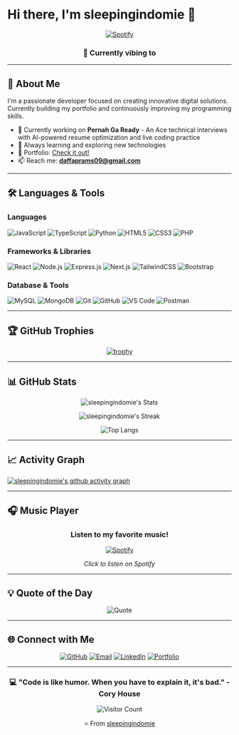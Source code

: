 # Hi there, I'm sleepingindomie 👋

<div align="center">

[![Spotify](https://spotify-github-readme.vercel.app/api/spotify)](https://open.spotify.com/user/31ekgogeg3lsmgpdx556xr5dsoui)

### 🎵 Currently vibing to

</div>

---

## 🚀 About Me

I'm a passionate developer focused on creating innovative digital solutions. Currently building my portfolio and continuously improving my programming skills.

- 🔭 Currently working on **Pernah Ga Ready** - An Ace technical interviews with AI-powered resume optimization and live coding practice 
- 🌱 Always learning and exploring new technologies
- 💼 Portfolio: [Check it out!](https://porto-beige-tau.vercel.app/)
- 📫 Reach me: **daffaprams09@gmail.com**

---

## 🛠️ Languages & Tools

### Languages
![JavaScript](https://img.shields.io/badge/JavaScript-F7DF1E?style=for-the-badge&logo=javascript&logoColor=black)
![TypeScript](https://img.shields.io/badge/TypeScript-007ACC?style=for-the-badge&logo=typescript&logoColor=white)
![Python](https://img.shields.io/badge/Python-3776AB?style=for-the-badge&logo=python&logoColor=white)
![HTML5](https://img.shields.io/badge/HTML5-E34F26?style=for-the-badge&logo=html5&logoColor=white)
![CSS3](https://img.shields.io/badge/CSS3-1572B6?style=for-the-badge&logo=css3&logoColor=white)
![PHP](https://img.shields.io/badge/PHP-777BB4?style=for-the-badge&logo=php&logoColor=white)

### Frameworks & Libraries
![React](https://img.shields.io/badge/React-20232A?style=for-the-badge&logo=react&logoColor=61DAFB)
![Node.js](https://img.shields.io/badge/Node.js-43853D?style=for-the-badge&logo=node.js&logoColor=white)
![Express.js](https://img.shields.io/badge/Express.js-404D59?style=for-the-badge&logo=express&logoColor=white)
![Next.js](https://img.shields.io/badge/Next.js-000000?style=for-the-badge&logo=next.js&logoColor=white)
![TailwindCSS](https://img.shields.io/badge/Tailwind_CSS-38B2AC?style=for-the-badge&logo=tailwind-css&logoColor=white)
![Bootstrap](https://img.shields.io/badge/Bootstrap-563D7C?style=for-the-badge&logo=bootstrap&logoColor=white)

### Database & Tools
![MySQL](https://img.shields.io/badge/MySQL-00000F?style=for-the-badge&logo=mysql&logoColor=white)
![MongoDB](https://img.shields.io/badge/MongoDB-4EA94B?style=for-the-badge&logo=mongodb&logoColor=white)
![Git](https://img.shields.io/badge/Git-F05032?style=for-the-badge&logo=git&logoColor=white)
![GitHub](https://img.shields.io/badge/GitHub-100000?style=for-the-badge&logo=github&logoColor=white)
![VS Code](https://img.shields.io/badge/VS_Code-007ACC?style=for-the-badge&logo=visual-studio-code&logoColor=white)
![Postman](https://img.shields.io/badge/Postman-FF6C37?style=for-the-badge&logo=postman&logoColor=white)

---

## 🏆 GitHub Trophies

<div align="center">

[![trophy](https://github-profile-trophy.vercel.app/?username=sleepingindomie&theme=onedark&no-frame=true&no-bg=false&margin-w=4&column=7)](https://github.com/ryo-ma/github-profile-trophy)

</div>

---

## 📊 GitHub Stats

<div align="center">

![sleepingindomie's Stats](https://github-readme-stats.vercel.app/api?username=sleepingindomie&theme=tokyonight&show_icons=true&hide_border=true&count_private=true)

![sleepingindomie's Streak](https://github-readme-streak-stats.herokuapp.com/?user=sleepingindomie&theme=tokyonight&hide_border=true)

![Top Langs](https://github-readme-stats.vercel.app/api/top-langs/?username=sleepingindomie&theme=tokyonight&show_icons=true&hide_border=true&layout=compact)

</div>

---

## 📈 Activity Graph

[![sleepingindomie's github activity graph](https://github-readme-activity-graph.vercel.app/graph?username=sleepingindomie&theme=tokyo-night&hide_border=true)](https://github.com/ashutosh00710/github-readme-activity-graph)

---

## 🎧 Music Player

<div align="center">

### Listen to my favorite music!

[![Spotify](https://novatorem-kyzbk7wxl-bardiesel.vercel.app/api/spotify)](https://open.spotify.com/user/31ekgogeg3lsmgpdx556xr5dsoui)

*Click to listen on Spotify*

</div>

---

## 💡 Quote of the Day

<div align="center">

![Quote](https://quotes-github-readme.vercel.app/api?type=horizontal&theme=tokyonight)

</div>

---

## 🌐 Connect with Me

<div align="center">

[![GitHub](https://img.shields.io/badge/GitHub-100000?style=for-the-badge&logo=github&logoColor=white)](https://github.com/sleepingindomie)
[![Email](https://img.shields.io/badge/Email-D14836?style=for-the-badge&logo=gmail&logoColor=white)](mailto:daffaprams09@gmail.com)
[![LinkedIn](https://img.shields.io/badge/LinkedIn-0077B5?style=for-the-badge&logo=linkedin&logoColor=white)](https://www.linkedin.com/in/daffapramuditya/)
[![Portfolio](https://img.shields.io/badge/Portfolio-FF5722?style=for-the-badge&logo=todoist&logoColor=white)](https://porto-beige-tau.vercel.app/)

</div>

---

<div align="center">

### 💻 "Code is like humor. When you have to explain it, it's bad." - Cory House

![Visitor Count](https://profile-counter.glitch.me/sleepingindomie/count.svg)

⭐️ From [sleepingindomie](https://github.com/sleepingindomie)

</div>

